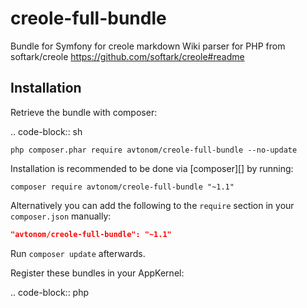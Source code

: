 # creole-full-bundle
Bundle for Symfony for creole markdown Wiki parser for PHP from softark/creole
https://github.com/softark/creole#readme

Installation
------------

Retrieve the bundle with composer:

.. code-block:: sh

    php composer.phar require avtonom/creole-full-bundle --no-update


Installation is recommended to be done via [composer][] by running:

	composer require avtonom/creole-full-bundle "~1.1"

Alternatively you can add the following to the `require` section in your `composer.json` manually:

```json
"avtonom/creole-full-bundle": "~1.1"
```

Run `composer update` afterwards.

Register these bundles in your AppKernel:

.. code-block:: php

  <?php
  // app/AppKernel.php
  public function registerBundles()
  {
      return array(
          // ...
          new Avtonom\CreoleBundle\AvtonomCreoleBundle(),
          // ...
      );
  }

todo
